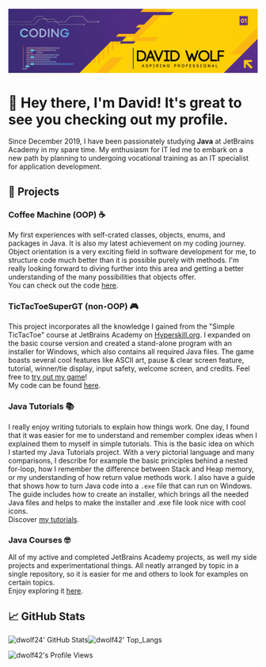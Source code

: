 <p align="center">
  <img src="https://github.com/dwolf42/dwolf42/blob/main/images/github_profilebanner.png" />
</p>

# 👋 Hey there, I'm David! It's great to see you checking out my profile.

Since December 2019, I have been passionately studying **Java** at JetBrains Academy in my spare time. My enthusiasm for IT led me to embark on a new path by planning to undergoing vocational training as an IT specialist for application development.

## 🚀 Projects

### Coffee Machine (OOP) ☕

My first experiences with self-crated classes, objects, enums, and packages in Java. It is also my latest achievement on my coding journey.
Object orientation is a very exciting field in software development for me, to structure code much better than it is possible purely with methods. I'm really looking forward to diving further into this area and getting a better understanding of the many possibilities that objects offer.
<br>
You can check out the code [here](https://github.com/dwolf42/java_courses/tree/master/src/dwolf/project_coffee_machine/final_stage).

### TicTacToeSuperGT (non-OOP) 🎮

This project incorporates all the knowledge I gained from the "Simple TicTacToe" course at JetBrains Academy on [Hyperskill.org](https://www.hyperskill.org). I expanded on the basic course version and created a stand-alone program with an installer for Windows, which also contains all required Java files. The game boasts several cool features like ASCII art, pause & clear screen feature, tutorial, winner/tie display, input safety, welcome screen, and credits. 
Feel free to [try out my game](https://github.com/dwolf42/TicTacToeSuperGT/releases/tag/v1.0)!  
My code can be found [here](https://github.com/dwolf42/TicTacToeSuperGT).

### Java Tutorials 📚

I really enjoy writing tutorials to explain how things work. One day, I found that it was easier for me to understand and remember complex ideas when I explained them to myself in simple tutorials. This is the basic idea on which I started my Java Tutorials project.
With a very pictorial language and many comparisons, I describe for example the basic principles behind a nested for-loop, how I remember the difference between Stack and Heap memory, or my understanding of how return value methods work.
I also have a guide that shows how to turn Java code into a ```.exe``` file that can run on Windows. The guide includes how to create an installer, which brings all the needed Java files and helps to make the installer and .exe file look nice with cool icons.<br>
Discover [my tutorials](https://github.com/dwolf42/java-tutorials).

### Java Courses 🤓

All of my active and completed JetBrains Academy projects, as well my side projects and experimentational things. All neatly arranged by topic in a single repository, so it is easier for me and others to look for examples on certain topics.
<br>
Enjoy exploring it [here](https://github.com/dwolf42/java_courses).


## 📈 GitHub Stats

<img alt="dwolf24' GitHub Stats" width="56%" src="https://github-readme-stats.vercel.app/api?username=dwolf42&hide_title=false&theme=synthwave&show_icons=true&count_private=true&hide_border=true"><img alt="dwolf42' Top_Langs" src="https://github-readme-stats.vercel.app/api/top-langs/?username=dwolf42&layout=default&hide=html,javascript,css,kotlin&theme=synthwave&hide_border=true" width="40%">

![dwolf42's Profile Views](https://komarev.com/ghpvc/?username=dwolf42&color=cb2790&style=plastic&label=Viewers:)
